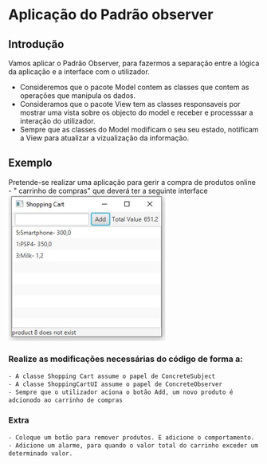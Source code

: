 # Aplicação do Padrão observer

## Introdução
Vamos aplicar o Padrão Observer, para fazermos a separação entre a lógica da aplicação e a interface com o utilizador.
- Consideremos que o pacote Model contem as classes que contem as operações que manipula os dados.
- Consideramos que o pacote View tem as classes responsaveis por mostrar uma vista sobre os objecto do model e receber e processsar a interação do utilizador. 
- Sempre que as classes do Model modificam o seu seu estado, notificam a View para atualizar a vizualização da informação. 
## Exemplo
Pretende-se realizar uma aplicação para gerir a compra de produtos online - " carrinho de compras" que deverá ter a seguinte interface 
![Fig1](/images/userinterface.jpg)

### Realize as modificações necessárias do código de forma a:
    - A classe Shopping Cart assume o papel de ConcreteSubject
    - A classe ShoppingCartUI assume o papel de ConcreteObserver
    - Sempre que o utilizador aciona o botão Add, um novo produto é adcionodo ao carrinho de compras
### Extra
    - Coloque um botão para remover produtos. E adicione o comportamento.
    - Adicione um alarme, para quando o valor total do carrinho exceder um determinado valor.
    

